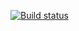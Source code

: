 [![Build status](https://ci.appveyor.com/api/projects/status/81oe6uul4cvpubu3/branch/master?svg=true)](https://ci.appveyor.com/project/SergeyAver/test-api/branch/master)
